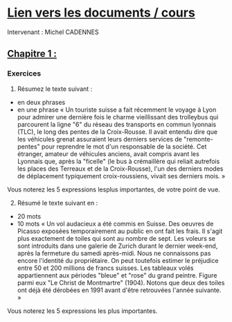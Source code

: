 # [Lien vers les documents / cours](https://e.3wa.fr/course/view.php?id=1751)
Intervenant : Michel CADENNES
## [Chapitre 1 : ](/)
### Exercices
1. Résumez le texte suivant :

- en deux phrases
- en une phrase
« Un touriste suisse a fait récemment le voyage à Lyon pour admirer une dernière fois le charme vieillissant des trolleybus qui parcourent la ligne "6" du réseau des transports en commun lyonnais (TLC), le long des pentes de la Croix-Rousse. Il avait entendu dire que les véhicules grenat assuraient leurs derniers services de "remonte-pentes" pour reprendre le mot d'un responsable de la société. Cet étranger, amateur de véhicules anciens, avait compris avant les Lyonnais que, après la "ficelle" (le bus à crémaillère qui reliait autrefois les places des Terreaux et de la Croix-Rousse), l'un des derniers modes de déplacement typiquement croix-roussiens, vivait ses derniers mois. »

Vous noterez les 5 expressions lesplus importantes, de votre point de vue.

2. Résumé le texte suivant en :

- 20 mots
- 10 mots
« Un vol audacieux a été commis en Suisse. Des oeuvres de Picasso exposées temporairement au public en ont fait les frais. Il s'agit plus exactement de toiles qui sont au nombre de sept. Les voleurs se sont introduits dans une galerie de Zurich durant le dernier week-end, après la fermeture du samedi après-midi. Nous ne connaissons pas encore l'identité du propriétaire. On peut toutefois estimer le préjudice entre 50 et 200 millions de francs suisses. Les tableaux volés appartiennent aux périodes "bleue" et "rose" du grand peintre. Figure parmi eux "Le Christ de Montmartre" (1904). Notons que deux des toiles ont déjà été dérobées en 1991 avant d'être retrouvées l'année suivante. »

Vous noterez les 5 expressions les plus importantes.